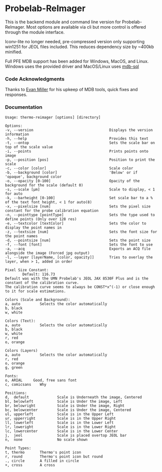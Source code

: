 # Probelab-ReImager
This is the backend module and command line version for Probelab-ReImager. Most options are available via cli but more
control is offered through the module interface.

Iconv-lite no longer needed, pre-compressed version only supporting win1251 for JEOL files included. This reduces
dependency size by ~400kb minified.

Full PFE MDB support has been added for Windows, MacOS, and Linux. Windows uses the provided driver and MacOS/Linux uses
[mdb-sql](https://github.com/mdbtools/mdbtools)

### Code Acknowledgments
Thanks to [Evan Miller](https://github.com/evanmiller) for his upkeep of MDB tools, quick fixes and responses.

### Documentation

```
Usage: thermo-reimager [options] [directory]

Options:
-v, --version                                   Displays the version information
-h, --help                                      Provides this text
-t, --ontop                                     Sets the scale bar on top of the scale value
-i, --points                                    Prints points onto image
-p, --position [pos]                            Position to print the scale
-c, --color [color]                             Scale color
-b, --background [color]                        'Below' or if 'opaque', background color
-o, --opacity [0-100]                           Opacity of the background for the scale (default 0)
-s, --scale [µm]                                Scale to display, < 1 for auto
-k, --barheight [0-100]                         Set scale bar to a % of the text font height, < 1 for auto(8)
-x, --pixelsize [num]                           Sets the pixel size constant for the probe calibration equation
-n, --pointtype [pointType]                     Sets the type used to define points (Only over 128 res)
-e, --textcolor [textColor]                     Sets the color to display the point names in
-z, --textsize [num]                            Sets the font size for the point names
-d, --pointsize [num]                           Sets the point size
-f, --font [font]                               Sets the font to use
-a, --acq                                       Exports an ACQ file alongside the image (Forced jpg output)
-l, --layer [layerName, [color, opacity]]       Tries to overlay the layer, when > 1, added in order

Pixel Size Constant:
        Default: 116.73
Default was with the UMN Probelab's JEOL JAX 8530F Plus and is the constant of the calibration curve.
The calibration curve seems to always be CONST*x^(-1) or close enough to it for scale estimations.

Colors (Scale and Background):
a, auto         Selects the color automatically
b, black
w, white

Colors (Text):
a, auto         Selects the color automatically
b, black
w, white
r, red
o, orange

Colors (Layers)
a, auto         Selects the color automatically
r, red
o, orange
g, green

Fonts:
o, ARIAL     Good, free sans font
c, comicsans    Why

Positions:
d,  default             Scale is Underneath the image, Centered
bl, belowleft           Scale is Under the image, Left
br, belowright          Scale is Under the image, Right
bc, belowcenter         Scale is Under the image, Centered
ul, upperleft           Scale is in the Upper Left
ur, upperright          Scale is in the Upper Right
ll, lowerleft           Scale is in the Lower Left
lr, loweright           Scale is in the Lower Right
lc, lowercenter         Scale is in the Lower Center
j,  jeol                Scale is placed overtop JEOL bar
n,  none                No scale shown

Point Types:
t, thermo       Thermo's point icon
r, round        Thermo's point icon but round
., circle       A filled in circle
+, cross        A cross
```